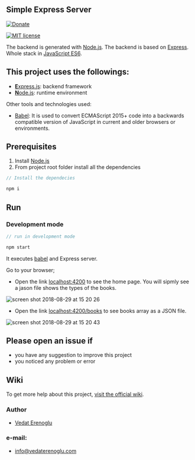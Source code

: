 ## Simple Express Server
[![Donate](https://img.shields.io/badge/paypal-donate-179BD7.svg)](https://www.paypal.me/vedaterenoglu)

[![MIT license](http://img.shields.io/badge/license-MIT-lightgrey.svg)](http://opensource.org/licenses/MIT)


The backend is generated with [Node.js](https://github.com/angular/angular-cli). The backend is based on [Express](http://expressjs.com). Whole stack in [JavaScript ES6](http://es6-features.org/#Constants).

## This project uses the followings:
* [**E**xpress.js](http://expressjs.com): backend framework
* [**N**ode.js](https://nodejs.org): runtime environment

Other tools and technologies used:
* [Babel](https://babeljs.io/docs/en/): It is used to convert ECMAScript 2015+ code into a backwards compatible version of JavaScript in current and older browsers or environments.

## Prerequisites
1. Install [Node.js](https://nodejs.org)
2. From project root folder install all the dependencies

```js
// Install the dependecies

npm i
```

## Run
### Development mode
```js
// run in development mode

npm start
```
It executes [babel](https://github.com/babel/babel/) and Express server.

Go to your browser;
* Open the link  [localhost:4200](http://localhost:4200) to see the home page. You will sipmly see a jason file shows the types of the books.

![screen shot 2018-08-29 at 15 20 26](https://user-images.githubusercontent.com/38211466/44790455-acad7a00-ab9f-11e8-9eb1-5f497a9c3484.png)

* Open the link  [localhost:4200/books](http://localhost:4200/books) to see books array as a JSON file.

![screen shot 2018-08-29 at 15 20 43](https://user-images.githubusercontent.com/38211466/44790539-e3839000-ab9f-11e8-88d9-23bf309b5f98.png)

## Please open an issue if
* you have any suggestion to improve this project
* you noticed any problem or error

## Wiki
To get more help about this project, [visit the official wiki](#).

### Author
* [Vedat Erenoglu](https://github.com/VedatErenoglu)
### e-mail:
* info@vedaterenoglu.com
